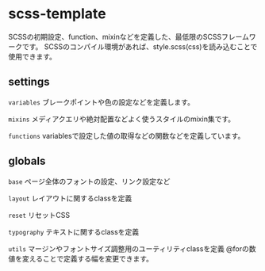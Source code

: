 # scss-template
SCSSの初期設定、function、mixinなどを定義した、最低限のSCSSフレームワークです。
SCSSのコンパイル環境があれば、style.scss(css)を読み込むことで使用できます。

## settings

`variables`
ブレークポイントや色の設定などを定義します。

`mixins` 
メディアクエリや絶対配置などよく使うスタイルのmixin集です。

`functions`
variablesで設定した値の取得などの関数などを定義しています。

## globals

`base`
ページ全体のフォントの設定、リンク設定など

`layout`
レイアウトに関するclassを定義

`reset`
リセットCSS

`typography`
テキストに関するclassを定義

`utils`
マージンやフォントサイズ調整用のユーティリティclassを定義
@forの数値を変えることで定義する幅を変更できます。
